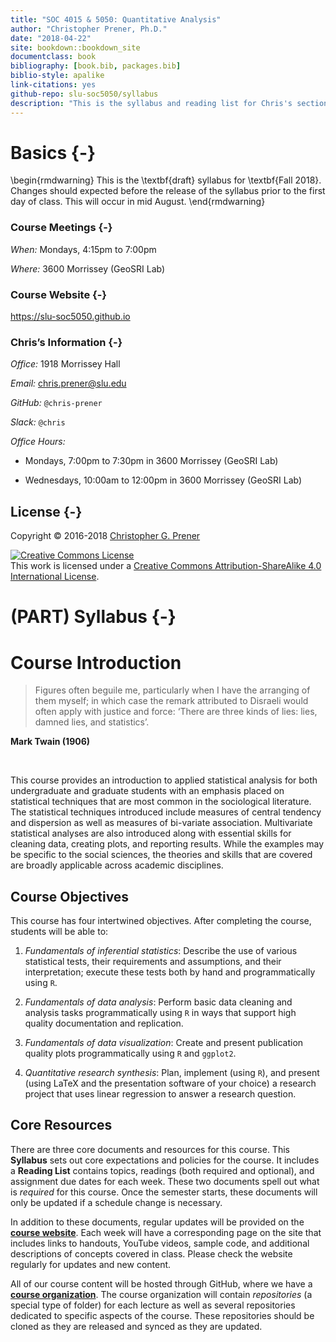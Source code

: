 ```yaml
---
title: "SOC 4015 & 5050: Quantitative Analysis"
author: "Christopher Prener, Ph.D."
date: "2018-04-22"
site: bookdown::bookdown_site
documentclass: book
bibliography: [book.bib, packages.bib]
biblio-style: apalike
link-citations: yes
github-repo: slu-soc5050/syllabus
description: "This is the syllabus and reading list for Chris's sections of SOC 4015 and 5050."
---
```


# Basics {-}

\begin{rmdwarning}
This is the \textbf{draft} syllabus for \textbf{Fall 2018}. Changes
should expected before the release of the syllabus prior to the first
day of class. This will occur in mid August.
\end{rmdwarning}

### Course Meetings {-}

*When:* Mondays, 4:15pm to 7:00pm

*Where:* 3600 Morrissey (GeoSRI Lab)

### Course Website {-}

<https://slu-soc5050.github.io>

### Chris’s Information {-}

*Office:* 1918 Morrissey Hall

*Email:* <chris.prener@slu.edu>

*GitHub:* `@chris-prener`

*Slack:* `@chris`

*Office Hours:*

-   Mondays, 7:00pm to 7:30pm in 3600 Morrissey (GeoSRI Lab)

-   Wednesdays, 10:00am to 12:00pm in 3600 Morrissey (GeoSRI Lab)


## License {-}
Copyright © 2016-2018 [Christopher G. Prener](https://chris-prener.github.io)

<a rel="license" href="http://creativecommons.org/licenses/by-sa/4.0/"><img alt="Creative Commons License" style="border-width:0" src="https://i.creativecommons.org/l/by-sa/4.0/88x31.png" /></a><br />This work is licensed under a <a rel="license" href="http://creativecommons.org/licenses/by-sa/4.0/">Creative Commons Attribution-ShareAlike 4.0 International License</a>.



<!--chapter:end:index.Rmd-->

# (PART) Syllabus {-}

# Course Introduction

> Figures often beguile me, particularly when I have the arranging of them myself; in which case the remark attributed to Disraeli would often apply with justice and force: ‘There are three kinds of lies: lies, damned lies, and statistics’.

**Mark Twain (1906)**

</br>

This course provides an introduction to applied statistical analysis for both undergraduate and graduate students with an emphasis placed on statistical techniques that are most common in the sociological literature. The statistical techniques introduced include measures of central tendency and dispersion as well as measures of bi-variate association. Multivariate statistical analyses are also introduced along with essential skills for cleaning data, creating plots, and reporting results. While the examples may be specific to the social sciences, the theories and skills that are covered are broadly applicable across academic disciplines.

## Course Objectives

This course has four intertwined objectives. After completing the
course, students will be able to:

1.  *Fundamentals of inferential statistics*: Describe the use of
    various statistical tests, their requirements and assumptions, and
    their interpretation; execute these tests both by hand and
    programmatically using `R`.

2.  *Fundamentals of data analysis*: Perform basic data cleaning and
    analysis tasks programmatically using `R` in ways that support high
    quality documentation and replication.

3.  *Fundamentals of data visualization*: Create and present publication
    quality plots programmatically using `R` and `ggplot2`.

4.  *Quantitative research synthesis*: Plan, implement (using `R`), and
    present (using LaTeX and the presentation software of your
    choice) a research project that uses linear regression to answer a
    research question.
    
## Core Resources

There are three core documents and resources for this course. This **Syllabus** sets out core expectations and policies for the course. It includes a **Reading List** contains topics, readings (both required and optional), and assignment due dates for each week. These two documents spell out what is *required* for this course. Once the semester starts, these documents will only be updated if a schedule change is necessary.

In addition to these documents, regular updates will be provided on the [**course website**](https://slu-soc5050.github.io). Each week will have a corresponding page on the site that includes links to handouts, YouTube videos, sample code, and additional descriptions of concepts covered in class. Please check the website regularly for updates and new content.

All of our course content will be hosted through GitHub, where we have a [**course organization**](https://github.com/slu-soc5050). The course organization will contain *repositories* (a special type of folder) for each lecture as well as several repositories dedicated to specific aspects of the course. These repositories should be cloned as they are released and synced as they are updated. 

<!--chapter:end:intro.Rmd-->

